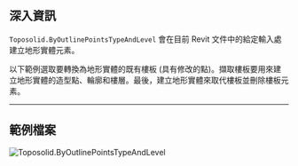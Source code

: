 ## 深入資訊
`Toposolid.ByOutlinePointsTypeAndLevel` 會在目前 Revit 文件中的給定輸入處建立地形實體元素。

以下範例選取要轉換為地形實體的既有樓板 (具有修改的點)。擷取樓板要用來建立地形實體的造型點、輪廓和樓層。最後，建立地形實體來取代樓板並刪除樓板元素。
___
## 範例檔案

![Toposolid.ByOutlinePointsTypeAndLevel](./Revit.Elements.Toposolid.ByOutlinePointsTypeAndLevel_img.jpg)
